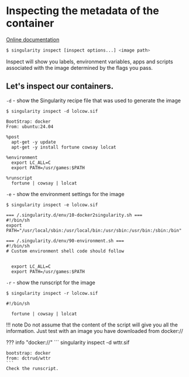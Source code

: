 # Inspecting the metadata of the container

[Online documentation](https://sylabs.io/guides/3.7/user-guide/cli/singularity_inspect.html)

``` bash
$ singularity inspect [inspect options...] <image path>
```
Inspect will show you labels, environment variables, apps and scripts associated with the image determined by the flags you pass.

## Let's inspect our containers.
`-d` - show the Singularity recipe file that was used to generate the image

```
$ singularity inspect -d lolcow.sif

BootStrap: docker
From: ubuntu:24.04

%post
  apt-get -y update
  apt-get -y install fortune cowsay lolcat

%environment
  export LC_ALL=C
  export PATH=/usr/games:$PATH

%runscript
  fortune | cowsay | lolcat
```

`-e` - show the environment settings for the image
```
$ singularity inspect -e lolcow.sif

=== /.singularity.d/env/10-docker2singularity.sh ===
#!/bin/sh
export PATH="/usr/local/sbin:/usr/local/bin:/usr/sbin:/usr/bin:/sbin:/bin"

=== /.singularity.d/env/90-environment.sh ===
#!/bin/sh
# Custom environment shell code should follow


  export LC_ALL=C
  export PATH=/usr/games:$PATH
```
`-r` - show the runscript for the image
```
$ singularity inspect -r lolcow.sif

#!/bin/sh

  fortune | cowsay | lolcat
```

!!! note
    Do not assume that the content of the script will give you all the information. Just test with an image you have downloaded from docker://

??? info "docker://"
    ```
    singularity inspect -d wttr.sif

    bootstrap: docker
    from: dctrud/wttr
    ```
    Check the runscript.